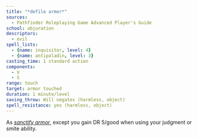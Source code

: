 ```yaml
---
title: "*defile armor*"
sources:
  - Pathfinder Roleplaying Game Advanced Player's Guide
school: abjuration
descriptors:
  - evil
spell_lists:
  - {name: inquisitor, level: 4}
  - {name: antipaladin, level: 3}
casting_time: 1 standard action
components:
  - V
  - S
range: touch
target: armor touched
duration: 1 minute/level
saving_throw: Will negates (harmless, object)
spell_resistance: yes (harmless, object)
---
```


As [*sanctify armor*](/spells/sanctify-armor/), except you gain DR 5/good when using your judgment or smite ability.


